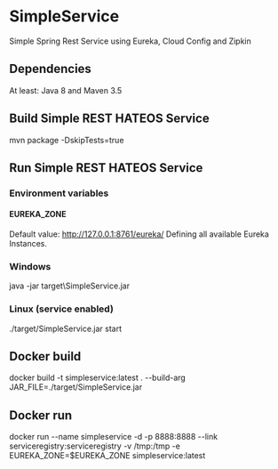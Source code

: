 # SimpleService
Simple Spring Rest Service using Eureka, Cloud Config and Zipkin

## Dependencies
At least: Java 8 and Maven 3.5

## Build Simple REST HATEOS Service
mvn package -DskipTests=true

## Run Simple REST HATEOS Service
### Environment variables
#### EUREKA_ZONE 
Default value: http://127.0.0.1:8761/eureka/
Defining all available Eureka Instances.

### Windows
java -jar target\SimpleService.jar

### Linux (service enabled)
./target/SimpleService.jar start

## Docker build
docker build -t simpleservice:latest . --build-arg JAR_FILE=./target/SimpleService.jar

## Docker run
docker run --name simpleservice -d -p 8888:8888 --link serviceregistry:serviceregistry -v /tmp:/tmp -e EUREKA_ZONE=$EUREKA_ZONE simpleservice:latest
